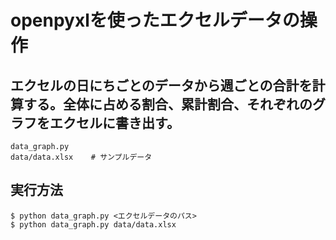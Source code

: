 # openpyxlを使ったエクセルデータの操作
## エクセルの日にちごとのデータから週ごとの合計を計算する。全体に占める割合、累計割合、それぞれのグラフをエクセルに書き出す。
```
data_graph.py
data/data.xlsx    # サンプルデータ
```
## 実行方法
```
$ python data_graph.py <エクセルデータのパス>
$ python data_graph.py data/data.xlsx
```
